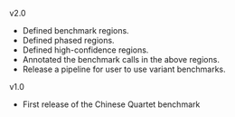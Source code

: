 v2.0
* Defined benchmark regions.
* Defined phased regions. 
* Defined high-confidence regions. 
* Annotated the benchmark calls in the above regions.
 * Release a pipeline for user to use variant benchmarks.


v1.0
* First release of the Chinese Quartet benchmark 